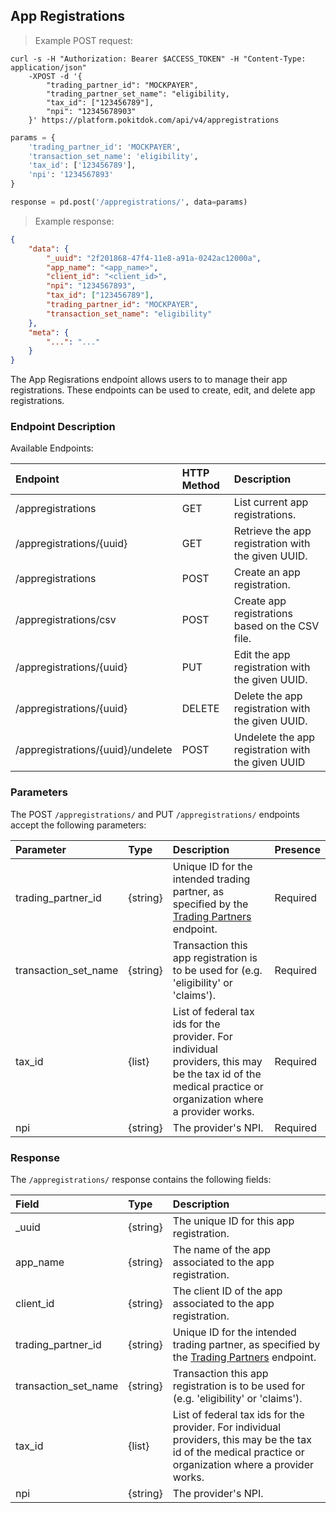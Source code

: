 ## App Registrations
> Example POST request:

```shell
curl -s -H "Authorization: Bearer $ACCESS_TOKEN" -H "Content-Type: application/json"
    -XPOST -d '{
        "trading_partner_id": "MOCKPAYER",
        "trading_partner_set_name": "eligibility,
        "tax_id": ["123456789"],
        "npi": "12345678903"
    }' https://platform.pokitdok.com/api/v4/appregistrations
```


```python
params = {
    'trading_partner_id': 'MOCKPAYER',
    'transaction_set_name': 'eligibility',
    'tax_id': ['123456789'],
    'npi': '1234567893'
}

response = pd.post('/appregistrations/', data=params)
```


> Example response:

```json
{
    "data": {
        "_uuid": "2f201868-47f4-11e8-a91a-0242ac12000a",
        "app_name": "<app_name>",
        "client_id": "<client_id>",
        "npi": "1234567893",
        "tax_id": ["123456789"],
        "trading_partner_id": "MOCKPAYER",
        "transaction_set_name": "eligibility"
    },
    "meta": {
        "...": "..."
    }
}
```

The App Regisrations endpoint allows users to to manage their app registrations. These endpoints can be used to create, edit, and delete app registrations.

### Endpoint Description

Available Endpoints:

<!--- beginning of table -->
| Endpoint | HTTP Method | Description |
|:---|:---|:---|
| /appregistrations | GET | List current app registrations. |
| /appregistrations/{uuid} | GET | Retrieve the app registration with the given UUID. |
| /appregistrations | POST | Create an app registration. |
| /appregistrations/csv | POST | Create app registrations based on the CSV file. |
| /appregistrations/{uuid} | PUT | Edit the app registration with the given UUID. |
| /appregistrations/{uuid} | DELETE | Delete the app registration with the given UUID. |
| /appregistrations/{uuid}/undelete | POST |Undelete the app registration with the given UUID |

<!--- end of table -->

### Parameters

The POST `/appregistrations/` and PUT `/appregistrations/` endpoints accept the following parameters:

<!--- beginning of table -->

| Parameter | Type | Description | Presence |
|:---|:---|:---|:--- |
|trading_partner_id| {string} | Unique ID for the intended trading partner, as specified by the [Trading Partners](#trading-partners) endpoint.| Required |
| transaction_set_name | {string} | Transaction this app registration is to be used for (e.g. 'eligibility' or 'claims'). | Required |
| tax_id | {list} | List of  federal tax ids for the provider. For individual providers, this may be the tax id of the medical practice or organization where a provider works. | Required |
| npi | {string} | The provider's NPI. | Required |

<!--- end of table -->

### Response

The `/appregistrations/` response contains the following fields:

<!--- beginning of table -->
| Field | Type | Description |
|:---|:---|:---|
| _uuid | {string} | The unique ID for this app registration.|
| app_name | {string} | The name of the app associated to the app registration. |
| client_id | {string} | The client ID of the app associated to the app registration. |
|trading_partner_id| {string} | Unique ID for the intended trading partner, as specified by the [Trading Partners](#trading-partners) endpoint.|
| transaction_set_name | {string} | Transaction this app registration is to be used for (e.g. 'eligibility' or 'claims'). |
| tax_id | {list} | List of  federal tax ids for the provider. For individual providers, this may be the tax id of the medical practice or organization where a provider works. |
| npi | {string} | The provider's NPI. |
